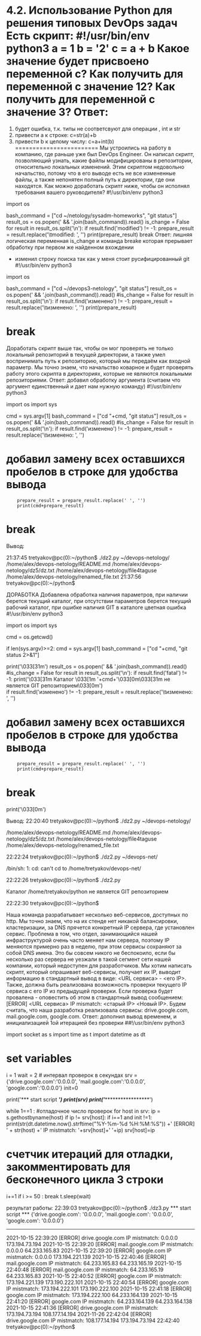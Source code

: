 4.2. Использование Python для решения типовых DevOps задач
Есть скрипт:
#!/usr/bin/env python3
a = 1
b = '2'
c = a + b
Какое значение будет присвоено переменной c?
Как получить для переменной c значение 12?
Как получить для переменной c значение 3?
Ответ:
========================
1. будет ошибка, т.к. типы не соответсвуют для операции , int и str
2. привести a к строке:       c=str(a)+b
3. привести b к целому числу: c=a+int(b)
========================
Мы устроились на работу в компанию, где раньше уже был DevOps Engineer. Он написал скрипт, позволяющий узнать, какие файлы модифицированы в репозитории, относительно локальных изменений. Этим скриптом недовольно начальство, потому что в его выводе есть не все измененные файлы, а также непонятен полный путь к директории, где они находятся. Как можно доработать скрипт ниже, чтобы он исполнял требования вашего руководителя?
#!/usr/bin/env python3

import os

bash_command = ["cd ~/netology/sysadm-homeworks", "git status"]
result_os = os.popen(' && '.join(bash_command)).read()
is_change = False
for result in result_os.split('\n'):
    if result.find('modified') != -1:
        prepare_result = result.replace('\tmodified:   ', '')
        print(prepare_result)
        break
Ответ:
лишняя логическая переменная is_change
и команда breake которая прерывает обработку при первом же найденном вхождении
+ изменил строку поиска так как у меня стоит русифицированный git
#!/usr/bin/env python3

import os

bash_command = ["cd ~/devops3-netology", "git status"]
result_os = os.popen(' && '.join(bash_command)).read()
#is_change = False
for result in result_os.split('\n'):
    if result.find('изменено') != -1:
        prepare_result = result.replace('\tизменено:   ', '')
        print(prepare_result)
#        break

 
Доработать скрипт выше так, чтобы он мог проверять не только локальный репозиторий в текущей директории, а также умел воспринимать путь к репозиторию, который мы передаём как входной параметр. Мы точно знаем, что начальство коварное и будет проверять работу этого скрипта в директориях, которые не являются локальными репозиториями.
Ответ:
добавил обработку аргумента (считаем что аргумент единственный и дает нам нужную команду)
#!/usr/bin/env python3

import os
import sys

cmd = sys.argv[1]
bash_command = ["cd "+cmd, "git status"]
result_os = os.popen(' && '.join(bash_command)).read()
#is_change = False
for result in result_os.split('\n'):
    if result.find('изменено') != -1:
        prepare_result = result.replace('\tизменено: ', '')
# добавил замену всех оставшихся пробелов в строке для удобства вывода
        prepare_result = prepare_result.replace(' ', '') 
        print(cmd+prepare_result)
#        break


Вывод:

21:37:45 tretyakov@pc(0):~/python$ ./dz2.py ~/devops-netology/
/home/alex/devops-netology/README.md
/home/alex/devops-netology/dz5/dz.txt
/home/alex/devops-netology/file4taguse
/home/alex/devops-netology/renamed_file.txt
21:37:56 tretyakov@pc(0):~/python$ 




ДОРАБОТКА
Добавлена обработка наличия параметров, при наличии берется текущий каталог, при отсутствии параметров берется текущий рабочий каталог,
при ошибке наличия GIT в каталоге цветная ошибка
#!/usr/bin/env python3

import os
import sys

cmd = os.getcwd()

if len(sys.argv)>=2:
    cmd = sys.argv[1]
bash_command = ["cd "+cmd, "git status 2>&1"]

print('\033[31m')
result_os = os.popen(' && '.join(bash_command)).read()
#is_change = False
for result in result_os.split('\n'):
    if result.find('fatal') != -1:
        print('\033[31m Каталог \033[1m '+cmd+'\033[0m\033[31m не является GIT репозиторием\033[0m')    
    if result.find('изменено') != -1:
        prepare_result = result.replace('\tизменено: ', '')
# добавил замену всех оставшихся пробелов в строке для удобства вывода
        prepare_result = prepare_result.replace(' ', '') 
        print(cmd+prepare_result)
#        break
print('\033[0m')

Вывод:
22:20:40 tretyakov@pc(0):~/python$ ./dz2.py ~/devops-netology/

/home/alex/devops-netology/README.md
/home/alex/devops-netology/dz5/dz.txt
/home/alex/devops-netology/file4taguse
/home/alex/devops-netology/renamed_file.txt

22:22:24 tretyakov@pc(0):~/python$ ./dz2.py ~/devops-net/

/bin/sh: 1: cd: can't cd to /home/tretyakov/devops-net/

22:22:26 tretyakov@pc(0):~/python$ ./dz2.py

 Каталог /home/tretyakov/python не является GIT репозиторием

22:22:30 tretyakov@pc(0):~/python$ 

 
Наша команда разрабатывает несколько веб-сервисов, доступных по http. Мы точно знаем, что на их стенде нет никакой балансировки, кластеризации, за DNS прячется конкретный IP сервера, где установлен сервис. Проблема в том, что отдел, занимающийся нашей инфраструктурой очень часто меняет нам сервера, поэтому IP меняются примерно раз в неделю, при этом сервисы сохраняют за собой DNS имена. Это бы совсем никого не беспокоило, если бы несколько раз сервера не уезжали в такой сегмент сети нашей компании, который недоступен для разработчиков. Мы хотим написать скрипт, который опрашивает веб-сервисы, получает их IP, выводит информацию в стандартный вывод в виде: <URL сервиса> - <его IP>. Также, должна быть реализована возможность проверки текущего IP сервиса c его IP из предыдущей проверки. Если проверка будет провалена - оповестить об этом в стандартный вывод сообщением: [ERROR] <URL сервиса> IP mismatch: <старый IP> <Новый IP>. Будем считать, что наша разработка реализовала сервисы: drive.google.com, mail.google.com, google.com.
Ответ:
дополнил вывод временем, и инициализацией 1ой итерацией без проверки
##!/usr/bin/env python3

import socket as s
import time as t
import datetime as dt

# set variables 
i = 1
wait = 2 # интервал проверок в секундах
srv = {'drive.google.com':'0.0.0.0', 'mail.google.com':'0.0.0.0', 'google.com':'0.0.0.0'}
init=0

print('*** start script ***')
print(srv)
print('********************')

while 1==1 : #отладочное число проверок 
  for host in srv:
    ip = s.gethostbyname(host)
    if ip != srv[host]:
      if i==1 and init !=1:
        print(str(dt.datetime.now().strftime("%Y-%m-%d %H:%M:%S")) +' [ERROR] ' + str(host) +' IP mistmatch: '+srv[host]+' '+ip)
      srv[host]=ip
# счетчик итераций для отладки, закомментировать для бесконечного цикла 3 строки
  i+=1 
  if i >= 50 : 
    break
  t.sleep(wait)

результат работы:
22:39:03 tretyakov@pc(0):~/python$ ./dz3.py
*** start script ***
{'drive.google.com': '0.0.0.0', 'mail.google.com': '0.0.0.0', 'google.com': '0.0.0.0'}
********************
2021-10-15 22:39:20 [ERROR] drive.google.com IP mistmatch: 0.0.0.0 173.194.73.194
2021-10-15 22:39:20 [ERROR] mail.google.com IP mistmatch: 0.0.0.0 64.233.165.83
2021-10-15 22:39:20 [ERROR] google.com IP mistmatch: 0.0.0.0 173.194.221.139
2021-10-15 22:40:46 [ERROR] mail.google.com IP mistmatch: 64.233.165.83 64.233.165.19
2021-10-15 22:40:48 [ERROR] mail.google.com IP mistmatch: 64.233.165.19 64.233.165.83
2021-10-15 22:40:52 [ERROR] google.com IP mistmatch: 173.194.221.139 173.190.222.101
2021-10-15 22:40:54 [ERROR] google.com IP mistmatch: 173.194.222.101 173.190.222.100
2021-10-15 22:41:18 [ERROR] google.com IP mistmatch: 173.194.222.100 64.233.164.139
2021-10-15 22:41:20 [ERROR] google.com IP mistmatch: 64.233.164.139 64.233.164.138
2021-10-15 22:41:36 [ERROR] drive.google.com IP mistmatch: 173.194.73.194 108.177.14.194
2021-11-26 22:42:04 [ERROR] drive.google.com IP mistmatch: 108.177.14.194 173.194.73.194
22:42:40 tretyakov@pc(0):~/python$

